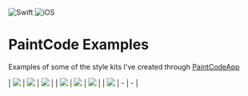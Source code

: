 ![Swift](https://img.shields.io/badge/Swift-5.0-orange) ![iOS](https://img.shields.io/badge/iOS-12.0-orange)

#  PaintCode Examples

Examples of some of the style kits I've created through [PaintCodeApp](https://www.paintcodeapp.com) 

| ![](Snapshots/Stars.gif)      | ![](Snapshots/Battery.gif)   | ![](Snapshots/InfinateWait.gif) |
| ![](Snapshots/DialPad01.gif)  | ![](Snapshots/DialPad02.gif) | ![](Snapshots/DialPad03.gif)    |
| ![](Snapshots/SpitImages.png) | -                            | -                               |
